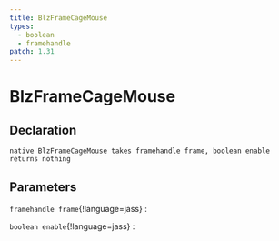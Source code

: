 ```yaml
---
title: BlzFrameCageMouse
types:
  - boolean
  - framehandle
patch: 1.31
---
```


# BlzFrameCageMouse

## Declaration

```jass
native BlzFrameCageMouse takes framehandle frame, boolean enable returns nothing
```

## Parameters
`framehandle frame`{!language=jass}
: 

`boolean enable`{!language=jass}
: 
